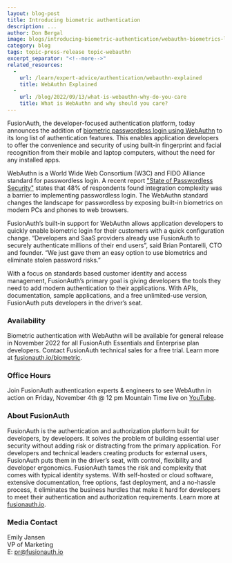 ```yaml
---
layout: blog-post
title: Introducing biometric authentication
description: ...
author: Don Bergal
image: blogs/introducing-biometric-authentication/webauthn-biometrics-launch-press-release.png
category: blog
tags: topic-press-release topic-webauthn
excerpt_separator: "<!--more-->"
related_resources:
  - 
    url: /learn/expert-advice/authentication/webauthn-explained
    title: WebAuthn Explained
  - 
    url: /blog/2022/09/13/what-is-webauthn-why-do-you-care
    title: What is WebAuthn and why should you care?
---
```



FusionAuth, the developer-focused authentication platform, today announces the addition of [biometric passwordless login using WebAuthn](/features/biometric-authentication) to its long list of authentication features. This enables application developers to offer the convenience and security of using built-in fingerprint and facial recognition from their mobile and laptop computers, without the need for any installed apps. 

<!--more-->

WebAuthn is a World Wide Web Consortium (W3C) and FIDO Alliance standard for passwordless login.  A recent report ["State of Passwordless Security"](https://f.hubspotusercontent20.net/hubfs/2670073/DL%20Assets/2022-State-of-Passwordless-Security.pdf) states that 48% of respondents found integration complexity was a barrier to implementing passwordless login. The WebAuthn standard changes the landscape for passwordless by exposing built-in biometrics on modern PCs and phones to web browsers.  

FusionAuth’s built-in support for WebAuthn allows application developers to quickly enable biometric login for their customers with a quick configuration change. “Developers and SaaS providers already use FusionAuth to securely authenticate millions of their end users”, said Brian Pontarelli, CTO and founder. “We just gave them an easy option to use biometrics and eliminate stolen password risks.”   

With a focus on standards based customer identity and access management, FusionAuth’s primary goal is giving developers the tools they need to add modern authentication to their applications. With APIs, documentation, sample applications, and a free unlimited-use version, FusionAuth puts developers in the driver’s seat.

### Availability 
Biometric authentication with WebAuthn will be available for general release in November 2022 for all FusionAuth Essentials and Enterprise plan developers. Contact FusionAuth technical sales for a free trial. Learn more at [fusionauth.io/biometric](https://fusionauth.io/biometric).

### Office Hours
Join FusionAuth authentication experts & engineers to see WebAuthn in action on Friday, November 4th @ 12 pm Mountain Time live on [YouTube](https://www.youtube.com/watch?v=zx0Rfg1Vgik).  

### About FusionAuth

FusionAuth is the authentication and authorization platform built for developers, by developers. It solves the problem of building essential user security without adding risk or distracting from the primary application. For developers and technical leaders creating products for external users, FusionAuth puts them in the driver’s seat, with control, flexibility and developer ergonomics. FusionAuth tames the risk and complexity that comes with typical identity systems. With self-hosted or cloud software, extensive documentation, free options, fast deployment, and a no-hassle process, it eliminates the business hurdles that make it hard for developers to meet their authentication and authorization requirements. Learn more at [fusionauth.io](/).

### Media Contact

Emily Jansen  
VP of Marketing  
E: pr@fusionauth.io  


